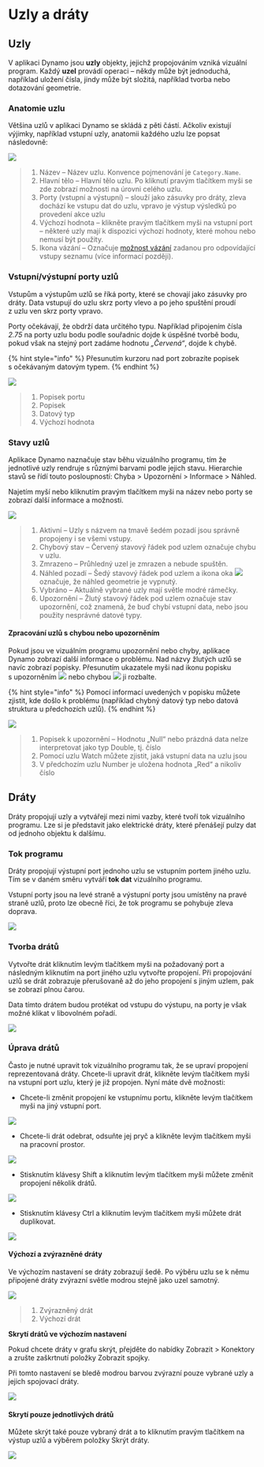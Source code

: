 # Uzly a dráty

## Uzly

V aplikaci Dynamo jsou **uzly** objekty, jejichž propojováním vzniká vizuální program. Každý **uzel** provádí operaci – někdy může být jednoduchá, například uložení čísla, jindy může být složitá, například tvorba nebo dotazování geometrie.

### Anatomie uzlu

Většina uzlů v aplikaci Dynamo se skládá z pěti částí. Ačkoliv existují výjimky, například vstupní uzly, anatomii každého uzlu lze popsat následovně:

![](<images/nodes and wires - nodes anatomy.jpg>)

> 1. Název – Název uzlu. Konvence pojmenování je `Category.Name`.
> 2. Hlavní tělo – Hlavní tělo uzlu. Po kliknutí pravým tlačítkem myši se zde zobrazí možnosti na úrovni celého uzlu.
> 3. Porty (vstupní a výstupní) – slouží jako zásuvky pro dráty, zleva dochází ke vstupu dat do uzlu, vpravo je výstup výsledků po provedení akce uzlu
> 4. Výchozí hodnota – klikněte pravým tlačítkem myši na vstupní port – některé uzly mají k dispozici výchozí hodnoty, které mohou nebo nemusí být použity.
> 5. Ikona vázání – Označuje [možnost vázání](../5\_essential\_nodes\_and\_concepts/5-4\_designing-with-lists/1-whats-a-list.md#lacing) zadanou pro odpovídající vstupy seznamu (více informací později).

### Vstupní/výstupní porty uzlů

Vstupům a výstupům uzlů se říká porty, které se chovají jako zásuvky pro dráty. Data vstupují do uzlu skrz porty vlevo a po jeho spuštění proudí z uzlu ven skrz porty vpravo.

Porty očekávají, že obdrží data určitého typu. Například připojením čísla _2.75_ na porty uzlu bodu podle souřadnic dojde k úspěšné tvorbě bodu, pokud však na stejný port zadáme hodnotu _„Červená“_, dojde k chybě.

{% hint style="info" %}
Přesunutím kurzoru nad port zobrazíte popisek s očekávaným datovým typem.
{% endhint %}

![](<images/nodes and wires - nodes input and tooltip.jpg>)

> 1. Popisek portu
> 2. Popisek
> 3. Datový typ
> 4. Výchozí hodnota

### Stavy uzlů

Aplikace Dynamo naznačuje stav běhu vizuálního programu, tím že jednotlivé uzly rendruje s různými barvami podle jejich stavu. Hierarchie stavů se řídí touto posloupností: Chyba > Upozornění > Informace > Náhled.

Najetím myší nebo kliknutím pravým tlačítkem myši na název nebo porty se zobrazí další informace a možnosti.

![](<images/nodes and wires - node states.jpg>)

> 1. Aktivní – Uzly s názvem na tmavě šedém pozadí jsou správně propojeny i se všemi vstupy.
> 2. Chybový stav – Červený stavový řádek pod uzlem označuje chybu v uzlu.
> 3. Zmrazeno – Průhledný uzel je zmrazen a nebude spuštěn.
> 4. Náhled pozadí – Šedý stavový řádek pod uzlem a ikona oka ![](<images/nodes and wires - preview off.jpg>) označuje, že náhled geometrie je vypnutý.
> 5. Vybráno – Aktuálně vybrané uzly mají světle modré rámečky.
> 6. Upozornění – Žlutý stavový řádek pod uzlem označuje stav upozornění, což znamená, že buď chybí vstupní data, nebo jsou použity nesprávné datové typy.

#### Zpracování uzlů s chybou nebo upozorněním

Pokud jsou ve vizuálním programu upozornění nebo chyby, aplikace Dynamo zobrazí další informace o problému. Nad názvy žlutých uzlů se navíc zobrazí popisky. Přesunutím ukazatele myši nad ikonu popisku s upozorněním ![](<images/nodes and wires - node warning icon.png>) nebo chybou ![](<images/nodes and wires - node error icon.png>) ji rozbalte.

{% hint style="info" %}
Pomocí informací uvedených v popisku můžete zjistit, kde došlo k problému (například chybný datový typ nebo datová struktura u předchozích uzlů).
{% endhint %}

![](<images/nodes and wires - nodes with warning tooltip.jpg>)

> 1. Popisek k upozornění – Hodnotu „Null“ nebo prázdná data nelze interpretovat jako typ Double, tj. číslo
> 2. Pomocí uzlu Watch můžete zjistit, jaká vstupní data na uzlu jsou
> 3. V předchozím uzlu Number je uložena hodnota „Red“ a nikoliv číslo

## Dráty

Dráty propojují uzly a vytvářejí mezi nimi vazby, které tvoří tok vizuálního programu. Lze si je představit jako elektrické dráty, které přenášejí pulzy dat od jednoho objektu k dalšímu.

### Tok programu <a href="#program-flow" id="program-flow"></a>

Dráty propojují výstupní port jednoho uzlu se vstupním portem jiného uzlu. Tím se v daném směru vytváří **tok dat** vizuálního programu.

Vstupní porty jsou na levé straně a výstupní porty jsou umístěny na pravé straně uzlů, proto lze obecně říci, že tok programu se pohybuje zleva doprava.

![](<images/nodes and wires - flow of data.jpg>)

### Tvorba drátů <a href="#creating-wires" id="creating-wires"></a>

Vytvořte drát kliknutím levým tlačítkem myši na požadovaný port a následným kliknutím na port jiného uzlu vytvořte propojení. Při propojování uzlů se drát zobrazuje přerušovaně až do jeho propojení s jiným uzlem, pak se zobrazí plnou čarou.

Data tímto drátem budou protékat od vstupu do výstupu, na porty je však možné klikat v libovolném pořadí.

![](<images/nodes and wires - creating a wire.gif>)

### Úprava drátů <a href="#editing-wires" id="editing-wires"></a>

Často je nutné upravit tok vizuálního programu tak, že se upraví propojení reprezentovaná dráty. Chcete-li upravit drát, klikněte levým tlačítkem myši na vstupní port uzlu, který je již propojen. Nyní máte dvě možnosti:

* Chcete-li změnit propojení ke vstupnímu portu, klikněte levým tlačítkem myši na jiný vstupní port.

![](<images/nodes and wires - edit wire change port (2).gif>)

* Chcete-li drát odebrat, odsuňte jej pryč a klikněte levým tlačítkem myši na pracovní prostor.

![](<images/nodes and wires - edit wires remove.gif>)

* Stisknutím klávesy Shift a kliknutím levým tlačítkem myši můžete změnit propojení několik drátů.

![](<images/nodes and wires - edit multi ports.gif>)

* Stisknutím klávesy Ctrl a kliknutím levým tlačítkem myši můžete drát duplikovat.

![](<images/nodes and wires - duplicate wire.gif>)

#### Výchozí a zvýrazněné dráty <a href="#wire-previews" id="wire-previews"></a>

Ve výchozím nastavení se dráty zobrazují šedě. Po výběru uzlu se k němu připojené dráty zvýrazní světle modrou stejně jako uzel samotný.

![](<images/nodes and wires - default vs highlighted wires.jpg>)

> 1. Zvýrazněný drát
> 2. Výchozí drát

**Skrytí drátů ve výchozím nastavení**

Pokud chcete dráty v grafu skrýt, přejděte do nabídky Zobrazit > Konektory a zrušte zaškrtnutí položky Zobrazit spojky.

Při tomto nastavení se bledě modrou barvou zvýrazní pouze vybrané uzly a jejich spojovací dráty.

![](<images/nodes and wires - hide wires setting (1).gif>)

#### Skrytí pouze jednotlivých drátů

Můžete skrýt také pouze vybraný drát a to kliknutím pravým tlačítkem na výstup uzlů a výběrem položky Skrýt dráty.

![](<images/nodes and wires - hide selected wire.gif>)
